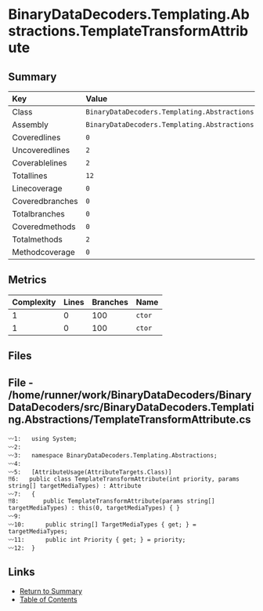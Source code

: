 ﻿# BinaryDataDecoders.Templating.Abstractions.TemplateTransformAttribute

## Summary

| Key             | Value                                                                   |
| :-------------- | :---------------------------------------------------------------------- |
| Class           | `BinaryDataDecoders.Templating.Abstractions.TemplateTransformAttribute` |
| Assembly        | `BinaryDataDecoders.Templating.Abstractions`                            |
| Coveredlines    | `0`                                                                     |
| Uncoveredlines  | `2`                                                                     |
| Coverablelines  | `2`                                                                     |
| Totallines      | `12`                                                                    |
| Linecoverage    | `0`                                                                     |
| Coveredbranches | `0`                                                                     |
| Totalbranches   | `0`                                                                     |
| Coveredmethods  | `0`                                                                     |
| Totalmethods    | `2`                                                                     |
| Methodcoverage  | `0`                                                                     |

## Metrics

| Complexity | Lines | Branches | Name    |
| :--------- | :---- | :------- | :------ |
| 1          | 0     | 100      | `ctor`  |
| 1          | 0     | 100      | `ctor`  |

## Files

## File - /home/runner/work/BinaryDataDecoders/BinaryDataDecoders/src/BinaryDataDecoders.Templating.Abstractions/TemplateTransformAttribute.cs

```CSharp
〰1:   using System;
〰2:   
〰3:   namespace BinaryDataDecoders.Templating.Abstractions;
〰4:   
〰5:   [AttributeUsage(AttributeTargets.Class)]
‼6:   public class TemplateTransformAttribute(int priority, params string[] targetMediaTypes) : Attribute
〰7:   {
‼8:       public TemplateTransformAttribute(params string[] targetMediaTypes) : this(0, targetMediaTypes) { }
〰9:   
〰10:      public string[] TargetMediaTypes { get; } = targetMediaTypes;
〰11:      public int Priority { get; } = priority;
〰12:  }
```

## Links

* [Return to Summary](Summary.md)
* [Table of Contents](../TOC.md)

